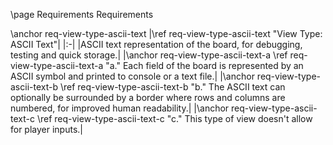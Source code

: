 \page Requirements Requirements

\anchor req-view-type-ascii-text
|\ref req-view-type-ascii-text "View Type: ASCII Text"|
|:-|
|ASCII text representation of the board, for debugging, testing and quick storage.|
|\anchor req-view-type-ascii-text-a \ref req-view-type-ascii-text-a "a." Each field of the board is represented by an ASCII symbol and printed to console or a text file.|
|\anchor req-view-type-ascii-text-b \ref req-view-type-ascii-text-b "b." The ASCII text can optionally be surrounded by a border where rows and columns are numbered, for improved human readability.|
|\anchor req-view-type-ascii-text-c \ref req-view-type-ascii-text-c "c." This type of view doesn't allow for player inputs.|
